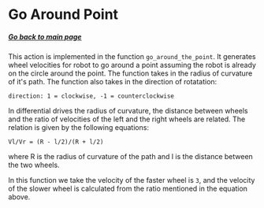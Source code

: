 # Go Around Point
##### [Go back to main page](../../Documentation.md)
This action is implemented in the function `go_around_the_point`. It generates wheel velocities for robot to go around a point
assuming the robot is already on the circle around the point. The function takes in the radius of curvature of it's path.
The function also takes in the direction of rotatation:

`direction: 1 = clockwise, -1 = counterclockwise`

In differential drives the radius of curvature, the distance between wheels and the ratio of velocities of the left and the
right wheels are related. The relation is given by the following equations:

`Vl/Vr = (R - l/2)/(R + l/2)`

where R is the radius of curvature of the path and l is the distance between the two wheels.

In this function we take the velocity of the faster wheel is `3`, and the velocity of the slower wheel is calculated
from the ratio mentioned in the equation above.

<!--- ![Go Around Point Diagram](../Figures/.png) -->
